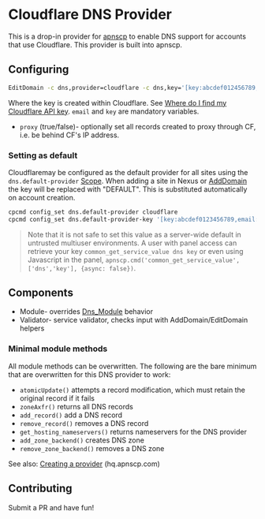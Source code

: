 # Cloudflare DNS Provider

This is a drop-in provider for [apnscp](https://apnscp.com) to enable DNS support for accounts that use Cloudflare. This provider is built into apnscp.

## Configuring

```bash
EditDomain -c dns,provider=cloudflare -c dns,key='[key:abcdef012456789,email:foo@bar.com,proxy:false]' domain.com
```

Where the key is created within Cloudflare. See [Where do I find my Cloudflare API key](https://support.cloudflare.com/hc/en-us/articles/200167836-Where-do-I-find-my-Cloudflare-API-key-). `email` and `key` are mandatory variables. 

* `proxy` (true/false)- optionally set all records created to proxy through CF, i.e. be behind CF's IP address. 

### Setting as default

Cloudflaremay be configured as the default provider for all sites using the `dns.default-provider` [Scope](https://gitlab.com/apisnetworks/apnscp/blob/master/docs/admin/Scopes.md). When adding a site in Nexus or [AddDomain](https://hq.apnscp.com/working-with-cli-helpers/#adddomain) the key will be replaced with "DEFAULT". This is substituted automatically on account creation.

```bash
cpcmd config_set dns.default-provider cloudflare
cpcmd config_set dns.default-provider-key '[key:abcdef0123456789,email:foo@bar.com,proxy:false]'
```

> Note that it is not safe to set this value as a server-wide default in untrusted multiuser environments. A user with panel access can retrieve your key `common_get_service_value dns key` or even using Javascript in the panel, `apnscp.cmd('common_get_service_value',['dns','key'], {async: false})`.

## Components

- Module- overrides [Dns_Module](https://github.com/apisnetworks/apnscp-modules/blob/master/modules/dns.php) behavior
- Validator- service validator, checks input with AddDomain/EditDomain helpers

### Minimal module methods

All module methods can be overwritten. The following are the bare minimum that are overwritten for this DNS provider to work:

- `atomicUpdate()` attempts a record modification, which must retain the original record if it fails
- `zoneAxfr()` returns all DNS records
- `add_record()` add a DNS record
- `remove_record()` removes a DNS record
- `get_hosting_nameservers()` returns nameservers for the DNS provider
- `add_zone_backend()` creates DNS zone
- `remove_zone_backend()` removes a DNS zone

See also: [Creating a provider](https://hq.apnscp.com/apnscp-pre-alpha-technical-release/#creatingaprovider) (hq.apnscp.com)

## Contributing

Submit a PR and have fun!
